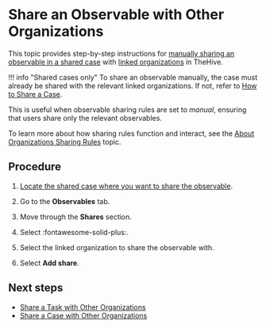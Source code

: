 # Share an Observable with Other Organizations

<!-- md:permission `manageCase/update` --> <!-- md:permission `manageShare` -->

This topic provides step-by-step instructions for [manually sharing an observable in a shared case](../../../administration/organizations/about-organizations-sharing-rules.md#manual-sharing-of-tasks-and-observables-in-a-shared-case) with [linked organizations](../../../administration/organizations/link-an-organization.md) in TheHive.

!!! info "Shared cases only"
    To share an observable manually, the case must already be shared with the relevant linked organizations. If not, refer to [How to Share a Case](share-a-case.md).

This is useful when observable sharing rules are set to *manual*, ensuring that users share only the relevant observables.

To learn more about how sharing rules function and interact, see the [About Organizations Sharing Rules](../../../administration/organizations/about-organizations-sharing-rules.md) topic.

<h2>Procedure</h2>

1. [Locate the shared case where you want to share the observable](../../analyst-corner/cases/search-for-cases/find-a-case.md).

2. Go to the **Observables** tab.

3. Move through the **Shares** section.

4. Select :fontawesome-solid-plus:.

5. Select the linked organization to share the observable with.

6. Select **Add share**.

<h2>Next steps</h2>

* [Share a Task with Other Organizations](../tasks/share-a-task.md)
* [Share a Case with Other Organizations](share-a-case.md)